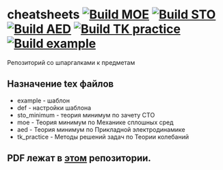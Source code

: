 # cheatsheets [![Build MOE](../../actions/workflows/moe.yml/badge.svg)](../../actions/workflows/moe.yml) [![Build STO](../../actions/workflows/sto_minimum.yml/badge.svg)](../../actions/workflows/sto_minimum.yml) [![Build AED](../../actions/workflows/aed.yml/badge.svg)](../../actions/workflows/aed.yml) [![Build TK practice](../../actions/workflows/tk_practice.yml/badge.svg)](../../actions/workflows/tk_practice.yml) [![Build example](../../actions/workflows/example.yml/badge.svg)](../../actions/workflows/example.yml)
Репозиторий со шпаргалками к предметам

## Назначение tex файлов
* example - шаблон
* def - настройки шаблона
* sto_minimum - теория минимум по зачету СТО
* moe - Теория минимум по Механике сплошных сред
* aed - Теория минимум по Прикладной электродинамике
* tk_practice - Методы решений задач по Теории колебаний

## PDF лежат в [этом](https://github.com/rf-slf-4x1/cheatsheets-pdf) репозитории.
